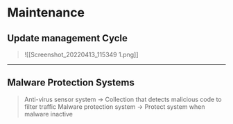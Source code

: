 # Maintenance
## Update management Cycle
>![[Screenshot_20220413_115349 1.png]]
----
## Malware Protection Systems
>Anti-virus sensor system -> Collection that detects malicious code to filter traffic
>Malware protection system -> Protect system when malware inactive